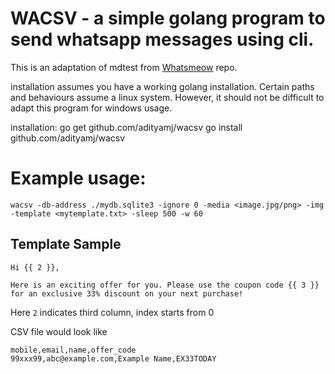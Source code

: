 # WACSV - a simple golang program to send whatsapp messages using cli.

This is an adaptation of mdtest from [Whatsmeow](https://github.com/tulir/whatsmeow) repo.

installation assumes you have a working golang installation. Certain paths and behaviours assume a linux system. However, it should not be difficult to adapt this program for windows usage.

installation:
    go get github.com/adityamj/wacsv
    go install  github.com/adityamj/wacsv


# Example usage:
    wacsv -db-address ./mydb.sqlite3 -ignore 0 -media <image.jpg/png> -img -template <mytemplate.txt> -sleep 500 -w 60

## Template Sample
    
    Hi {{ 2 }},
    
    Here is an exciting offer for you. Please use the coupon code {{ 3 }} for an exclusive 33% discount on your next purchase!
    

Here `2` indicates third column, index starts from 0

CSV file would look like

    mobile,email,name,offer_code
    99xxx99,abc@example.com,Example Name,EX33TODAY

